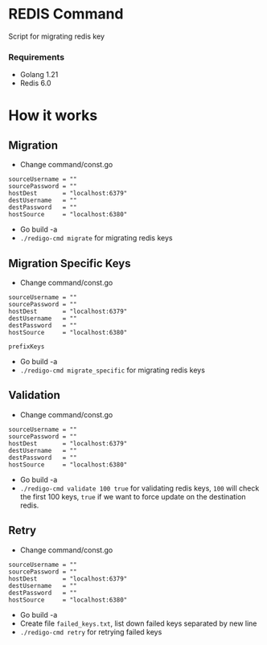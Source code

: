 # REDIS Command

Script for migrating redis key

### Requirements

- Golang 1.21
- Redis 6.0

# How it works

## Migration
- Change command/const.go
```
sourceUsername = ""
sourcePassword = ""
hostDest       = "localhost:6379"
destUsername   = ""
destPassword   = ""
hostSource     = "localhost:6380"
```
- Go build -a
- `./redigo-cmd migrate` for migrating redis keys

## Migration Specific Keys
- Change command/const.go
```
sourceUsername = ""
sourcePassword = ""
hostDest       = "localhost:6379"
destUsername   = ""
destPassword   = ""
hostSource     = "localhost:6380"

prefixKeys
```
- Go build -a
- `./redigo-cmd migrate_specific` for migrating redis keys

## Validation
- Change command/const.go
```
sourceUsername = ""
sourcePassword = ""
hostDest       = "localhost:6379"
destUsername   = ""
destPassword   = ""
hostSource     = "localhost:6380"
```
- Go build -a
- `./redigo-cmd validate 100 true` for validating redis keys, `100` will check the first 100 keys, `true` if we want to force update on the destination redis.

## Retry
- Change command/const.go
```
sourceUsername = ""
sourcePassword = ""
hostDest       = "localhost:6379"
destUsername   = ""
destPassword   = ""
hostSource     = "localhost:6380"
```
- Go build -a
- Create file `failed_keys.txt`, list down failed keys separated by new line
- `./redigo-cmd retry` for retrying failed keys